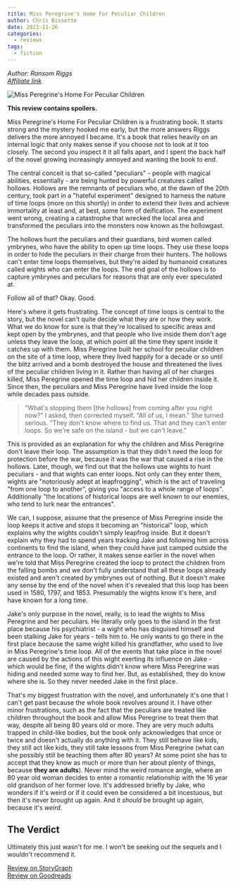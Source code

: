 ```yaml
---
title: Miss Peregrine's Home For Peculiar Children
author: Chris Bissette
date: 2023-11-26
categories:
  - reviews
tags:
  - fiction
---
```


*Author: Ransom Riggs*  
*[Affiliate link](https://amzn.to/46L6NDM)*

![Miss Peregrine's Home For Peculiar Children](/images/_peregrine.jpg)

**This review contains spoilers.**

Miss Peregrine's Home For Peculiar Children is a frustrating book. It starts strong and the mystery hooked me early, but the more answers Riggs delivers the more annoyed I became. It's a book that relies heavily on an internal logic that only makes sense if you choose not to look at it too closely. The second you inspect it it all falls apart, and I spent the back half of the novel growing increasingly annoyed and wanting the book to end.

The central conceit is that so-called "peculiars" - people with magical abilities, essentially - are being hunted by powerful creatures called hollows. Hollows are the remnants of peculiars who, at the dawn of the 20th century, took part in a "hateful experiment" designed to harness the nature of time loops (more on this shortly) in order to extend their lives and achieve immortality at least and, at best, some form of deification. The experiment went wrong, creating a catastrophe that wrecked the local area and transformed the peculiars into the monsters now known as the hollowgast. 

The hollows hunt the peculiars and their guardians, bird women called ymbrynes, who have the ability to open up time loops. They use these loops in order to hide the peculiars in their charge from their hunters. The hollows can't enter time loops themselves, but they're aided by humanoid creatures called wights who can enter the loops. The end goal of the hollows is to capture ymbrynes and peculiars for reasons that are only ever speculated at.

Follow all of that? Okay. Good.

Here's where it gets frustrating. The concept of time loops is central to the story, but the novel can't quite decide what they are or how they work. What we do know for sure is that they're localised to specific areas and kept open by the ymbrynes, and that people who live inside them don't age unless they leave the loop, at which point all the time they spent inside it catches up with them. Miss Peregrine built her school for peculiar children on the site of a time loop, where they lived happily for a decade or so until the blitz arrived and a bomb destroyed the house and threatened the lives of the peculiar children living in it. Rather than having all of her charges killed, Miss Peregrine opened the time loop and hid her children inside it. Since then, the peculiars and Miss Peregrine have lived inside the loop while decades pass outside.

> "What's stopping them [the hollows] from coming after you right now?" I asked, then corrected myself. "All of us, I mean."
> She turned serious. "They don't know where to find us. That and they can't enter loops. So we're safe on the island - but we can't leave."

This is provided as an explanation for why the children and Miss Peregrine don't leave their loop. The assumption is that they didn't need the loop for protection before the war, because it was the war that caused a rise in the hollows. Later, though, we find out that the hollows use wights to hunt peculiars - and that wights can enter loops. Not only can they enter them, wights are "notoriously adept at leapfrogging", which is the act of traveling "from one loop to another", giving you "access to a whole range of loops". Additionally "the locations of historical loops are well known to our enemies, who tend to lurk near the entrances".

We can, I suppose, assume that the presence of Miss Peregrine inside the loop keeps it active and stops it becoming an "historical" loop, which explains why the wights couldn't simply leapfrog inside. But it doesn't explain why they had to spend years tracking Jake and following him across continents to find the island, when they could have just camped outside the entrance to the loop. Or rather, it makes sense earlier in the novel when we're told that Miss Peregrine created the loop to protect the children from the falling bombs and we don't fully understand that all these loops already existed and aren't created by ymbrynes out of nothing. But it doesn't make any sense by the end of the novel when it's revealed that this loop has been used in 1580, 1797, and 1853. Presumably the wights know it's here, and have known for a long time.

Jake's only purpose in the novel, really, is to lead the wights to Miss Peregrine and her peculiars. He literally only goes to the island in the first place because his psychiatrist - a wight who has disguised himself and been stalking Jake for years - tells him to. He only wants to go there in the first place because the same wight killed his grandfather, who used to live in Miss Peregrine's time loop. All of the events that take place in the novel are caused by the actions of this wight exerting its influence on Jake - which would be fine, if the wights didn't know where Miss Peregrine was hiding and needed some way to find her. But, as established, they do know where she is. So they never needed Jake in the first place.

That's my biggest frustration with the novel, and unfortunately it's one that I can't get past because the whole book revolves around it. I have other minor frustrations, such as the fact that the peculiars are treated like children throughout the book and allow Miss Peregrine to treat them that way, despite all being 80 years old or more. They are very much adults trapped in child-like bodies, but the book only acknowledges that once or twice and doesn't actually do anything with it. They still behave like kids, they still act like kids, they still take lessons from Miss Peregrine (what can she possibly still be teaching them after 80 years? At some point she has to accept that they know as much or more than her about plenty of things, because **they are adults**). Never mind the weird romance angle, where an 80 year old woman decides to enter a romantic relationship with the 16 year old grandson of her former love. It's addressed briefly by Jake, who wonders if it's weird or if it could even be considered a bit incestuous, but then it's never brought up again. And it *should* be brought up again, because it's *weird*.

## The Verdict

Ultimately this just wasn't for me. I won't be seeking out the sequels and I wouldn't recommend it.

[Review on StoryGraph](https://app.thestorygraph.com/reviews/2f4d59ae-edfe-4a87-a762-201013bbca44)  
[Review on Goodreads](https://www.goodreads.com/review/show/5934354617?book_show_action=false)